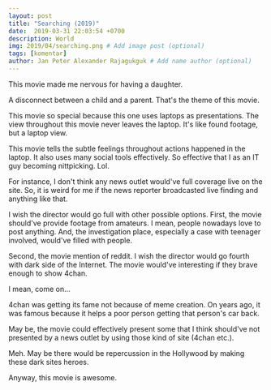 ```yaml
---
layout: post
title: "Searching (2019)"
date:  2019-03-31 22:03:54 +0700
description: World
img: 2019/04/searching.png # Add image post (optional)
tags: [komentar]
author: Jan Peter Alexander Rajagukguk # Add name author (optional)
---
```


This movie made me nervous for having a daughter.

A disconnect between a child and a parent. That's the theme of this movie.

This movie so special because this one uses laptops as presentations. The view throughout this movie never leaves the laptop. It's like found footage, but a laptop view.

This movie tells the subtle feelings throughout actions happened in the laptop. It also uses many social tools effectively. So effective that I as an IT guy becoming nittpicking. Lol.

For instance, I don't think any news outlet would've full coverage live on the site. So, it is weird for me if the news reporter broadcasted live finding and anything like that.

I wish the director would go full with other possible options. First, the movie should've provide footage from amateurs. I mean, people nowadays love to post anything. And, the investigation place, especially a case with teenager involved, would've filled with people.

Second, the movie mention of reddit. I wish the director would go fourth with dark side of the Internet. The movie would've interesting if they brave enough to show 4chan.

I mean, come on...

4chan was getting its fame not because of meme creation. On years ago, it was famous because it helps a poor person getting that person's car back.

May be, the movie could effectively present some that I think should've not presented by a news outlet by using those kind of site (4chan etc.).

Meh. May be there would be repercussion in the Hollywood by making these dark sites heroes.

Anyway, this movie is awesome.